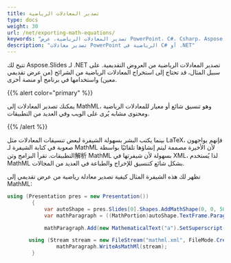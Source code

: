 ```yaml
---
title: تصدير المعادلات الرياضية
type: docs
weight: 30
url: /net/exporting-math-equations/
keywords: "تصدير المعادلات الرياضية، عرض PowerPoint، C#، Csharp، Aspose.Slides لـ .NET"
description: "تصدير معادلات PowerPoint الرياضية في C# أو .NET"
---
```


تتيح لك Aspose.Slides لـ .NET تصدير المعادلات الرياضية من العروض التقديمية. على سبيل المثال، قد تحتاج إلى استخراج المعادلات الرياضية من الشرائح (من عرض تقديمي معين) واستخدامها في برنامج أو منصة أخرى.

{{% alert color="primary" %}} 

يمكنك تصدير المعادلات إلى MathML، وهو تنسيق شائع أو معيار للمعادلات الرياضية ومحتوى مشابه يُرى على الويب وفي العديد من التطبيقات.

{{% /alert %}}

بينما يكتب البشر بسهولة الشيفرة لبعض تنسيقات المعادلات مثل LaTeX، فإنهم يواجهون صعوبة في كتابة الشيفرة لـ MathML لأن الأخيرة مصممة ليتم إنشاؤها تلقائيًا بواسطة التطبيقات. تقرأ البرامج وتن解析 MathML بسهولة لأن شيفرتها في XML، لذا يُستخدم MathML بشكل شائع كتنسيق للإخراج والطباعة في العديد من المجالات.

تظهر لك هذه الشيفرة المثال كيفية تصدير معادلة رياضية من عرض تقديمي إلى MathML:

```c#
using (Presentation pres = new Presentation())
        {
            var autoShape = pres.Slides[0].Shapes.AddMathShape(0, 0, 500, 50);
            var mathParagraph = ((MathPortion)autoShape.TextFrame.Paragraphs[0].Portions[0]).MathParagraph;

            mathParagraph.Add(new MathematicalText("a").SetSuperscript("2").Join("+").Join(new MathematicalText("b").SetSuperscript("2")).Join("=").Join(new MathematicalText("c").SetSuperscript("2")));

       using (Stream stream = new FileStream("mathml.xml", FileMode.Create))
                mathParagraph.WriteAsMathMl(stream);
        }
```